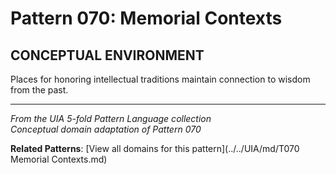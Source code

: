 # Pattern 070: Memorial Contexts

## CONCEPTUAL ENVIRONMENT

Places for honoring intellectual traditions maintain connection to wisdom from the past.

---

*From the UIA 5-fold Pattern Language collection*  
*Conceptual domain adaptation of Pattern 070*

**Related Patterns**: [View all domains for this pattern](../../UIA/md/T070 Memorial Contexts.md)
